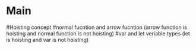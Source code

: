 # Main
#Hoisting concept
#normal fucntion and arrow fucntion (arrow function is hoisting and normal function is not hoisting)
#var and let veriable types (let is hoisting and var is not hoisting)
